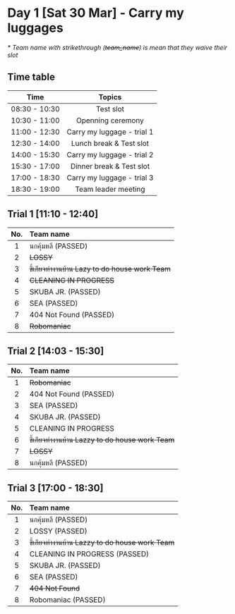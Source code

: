 # Day 1 [Sat 30 Mar] - Carry my luggages

<em> * Team name with strikethrough (~~team_name~~) is mean that they waive their slot </em>

## Time table

|   Time              |     Topics                                  |
|:-------------------:|:-------------------------------------------:|
|    08:30 - 10:30    |     Test slot                               |
|    10:30 - 11:00    |     Openning ceremony                       |
|    11:00 - 12:30    |     Carry my luggage - trial 1              |
|    12:30 - 14:00    |     Lunch break & Test slot                 |
|    14:00 - 15:30    |     Carry my luggage - trial 2              |
|    15:30 - 17:00    |     Dinner break & Test slot                |
|    17:00 - 18:30    |     Carry my luggage - trial 3              |
|    18:30 - 19:00    |     Team leader meeting                     |


## Trial 1 [11:10 - 12:40]

|   No.     |      Team name                                        |    
|:---------:|:------------------------------------------------------|   
|   1       |    นกคุ้มหลี (PASSED)                                            |  
|   2       |    ~~LOSSY~~                                              | 
|   3       |  ~~ขี้เกียจทำงานบ้าน Lazy to do house work Team~~            |
|   4       |   ~~CLEANING IN PROGRESS~~                                |
|   5       |   SKUBA JR. (PASSED)                                  |
|   6       |   SEA (PASSED)                                                |
|   7       |   404 Not Found  (PASSED)                                     |
|   8       |   ~~Robomaniac~~                                          |


## Trial 2 [14:03 - 15:30]

|   No.     |      Team name                                        |    
|:---------:|:------------------------------------------------------|   
|   1       |   ~~Robomaniac~~                                          |
|   2       |   404 Not Found (PASSED)                                       |
|   3       |   SEA (PASSED)                                             |
|   4       |   SKUBA JR. (PASSED)                                          |
|   5       |   CLEANING IN PROGRESS                                |
|   6       |  ~~ขี้เกียจทำงานบ้าน Lazzy to do house work Team~~            |
|   7       |  ~~LOSSY~~                                                | 
|   8       | นกคุ้มหลี (PASSED)                                                  |  

## Trial 3 [17:00 - 18:30]

|   No.     |      Team name                                        |    
|:---------:|:------------------------------------------------------|   
|   1       |    นกคุ้มหลี (PASSED)                                            |  
|   2       |    LOSSY  (PASSED)                                             | 
|   3       |  ~~ขี้เกียจทำงานบ้าน Lazzy to do house work Team~~            |
|   4       |   CLEANING IN PROGRESS  (PASSED)                               |
|   5       |   SKUBA JR.  (PASSED)                                          |
|   6       |   SEA   (PASSED)                                               |
|   7       |   ~~404 Not Found~~                                       |
|   8       |   Robomaniac   (PASSED)                                       |

